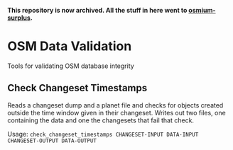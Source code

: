 **This repository is now archived. All the stuff in here went to [osmium-surplus](https://github.com/osmcode/osmium-surplus).**

# OSM Data Validation

Tools for validating OSM database integrity


## Check Changeset Timestamps

Reads a changeset dump and a planet file and checks for objects created outside
the time window given in their changeset. Writes out two files, one containing
the data and one the changesets that fail that check.

Usage: `check_changeset_timestamps CHANGESET-INPUT DATA-INPUT CHANGESET-OUTPUT DATA-OUTPUT`



